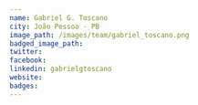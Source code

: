 ```yaml
---
name: Gabriel G. Toscano
city: João Pessoa - PB
image_path: /images/team/gabriel_toscano.png
badged_image_path:
twitter:
facebook:
linkedin: gabrielgtoscano
website:
badges:
---
```

